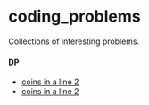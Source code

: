 # coding_problems

Collections of interesting problems.

#### DP
- [coins in a line 2](./coins_in_a_line_2.py)
- <a href='./coins_in_a_line_2.py' target="_blank">coins in a line 2</a>